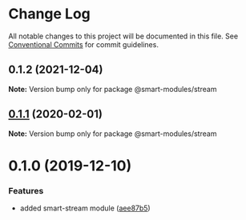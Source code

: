 # Change Log

All notable changes to this project will be documented in this file.
See [Conventional Commits](https://conventionalcommits.org) for commit guidelines.

## 0.1.2 (2021-12-04)

**Note:** Version bump only for package @smart-modules/stream





## [0.1.1](https://github.com/smart-modules/smart-modules/compare/@smart-modules/stream@0.1.0...@smart-modules/stream@0.1.1) (2020-02-01)

**Note:** Version bump only for package @smart-modules/stream





# 0.1.0 (2019-12-10)


### Features

* added smart-stream module ([aee87b5](https://github.com/smart-modules/smart-modules/commit/aee87b52358533009a5320d479a904e0e837e2c5))

